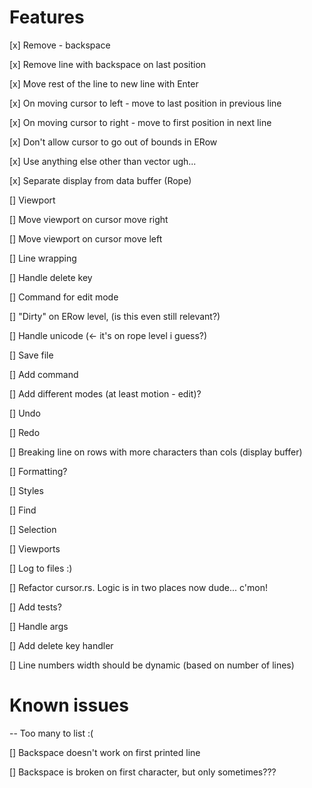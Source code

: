 # Features
[x] Remove - backspace

[x] Remove line with backspace on last position

[x] Move rest of the line to new line with Enter

[x] On moving cursor to left - move to last position in previous line

[x] On moving cursor to right - move to first position in next line

[x] Don't allow cursor to go out of bounds in ERow

[x] Use anything else other than vector ugh...

[x] Separate display from data buffer (Rope)

[] Viewport

[] Move viewport on cursor move right

[] Move viewport on cursor move left

[] Line wrapping

[] Handle delete key

[] Command for edit mode

[] "Dirty" on ERow level, (is this even still relevant?)

[] Handle unicode (<- it's on rope level i guess?)

[] Save file

[] Add command

[] Add different modes (at least motion - edit)?

[] Undo

[] Redo

[] Breaking line on rows with more characters than cols (display buffer)

[] Formatting?

[] Styles

[] Find

[] Selection

[] Viewports

[] Log to files :)

[] Refactor cursor.rs. Logic is in two places now dude... c'mon!

[] Add tests?

[] Handle args

[] Add delete key handler

[] Line numbers width should be dynamic (based on number of lines)

# Known issues
-- Too many to list :( 

[] Backspace doesn't work on first printed line

[] Backspace is broken on first character, but only sometimes???
